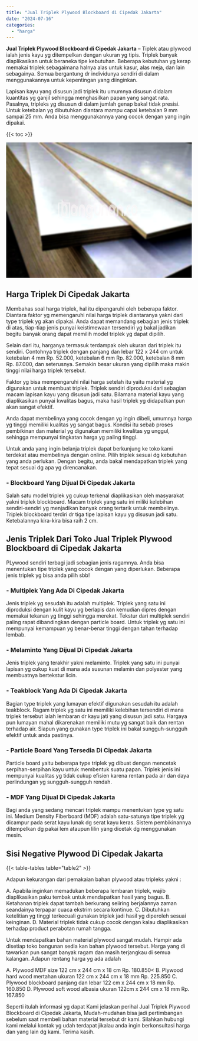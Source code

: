 ```yaml
---
title: "Jual Triplek Plywood Blockboard di Cipedak Jakarta"
date: "2024-07-16"
categories: 
  - "harga"
---
```


**Jual Triplek Plywood Blockboard di Cipedak Jakarta** – Tiplek atau plywood ialah jenis kayu yg ditempelkan dengan ukuran yg tipis. Triplek banyak diaplikasikan untuk beraneka tipe kebutuhan. Beberapa kebutuhan yg kerap memakai triplek sebagaimana halnya alas untuk kasur, alas meja, dan lain sebagainya. Semua bergantung dr individunya sendiri di dalam menggunakannya untuk kepentingan yang diinginkan.

Lapisan kayu yang disusun jadi triplek itu umumnya disusun didalam kuantitas yg ganjil sehingga menghasilkan papan yang sangat rata. Pasalnya, tripleks yg disusun di dalam jumlah genap bakal tidak presisi. Untuk ketebalan yg dibutuhkan diantara mampu capai ketebalan 9 mm sampai 25 mm. Anda bisa menggunakannya yang cocok dengan yang ingin dipakai.

{{< toc >}}

![Jual Triplek Plywood Blockboard di Cipedak Jakarta](/images/jual-triplek-murah-26.png)

## Harga Triplek Di Cipedak Jakarta

Membahas soal harga triplek, hal itu dipengaruhi oleh beberapa faktor. Diantara faktor yg memengaruhi nilai harga triplek diantaranya yakni dari type triplek yg akan dipakai. Anda dapat memandang sebagian jenis triplek di atas, tiap-tiap jenis punyai keistimewaan tersendiri yg bakal jadikan begitu banyak orang dapat memilih model triplek yg dapat dipilih.

Selain dari itu, harganya termasuk terdampak oleh ukuran dari triplek itu sendiri. Contohnya triplek dengan panjang dan lebar 122 x 244 cm untuk ketebalan 4 mm Rp. 52.000, ketebalan 6 mm Rp. 82.000, ketebalan 8 mm Rp. 87.000, dan seterusnya. Semakin besar ukuran yang dipilih maka makin tinggi nilai harga triplek tersebut.

Faktor yg bisa mempengaruhi nilai harga setelah itu yaitu material yg digunakan untuk membuat triplek. Triplek sendiri diproduksi dari sebagian macam lapisan kayu yang disusun jadi satu. Bilamana material kayu yang diaplikasikan punyai kwalitas bagus, maka hasil triplek yg didapatkan pun akan sangat efektif.

Anda dapat membelinya yang cocok dengan yg ingin dibeli, umumnya harga yg tinggi memiliki kualitas yg sangat bagus. Kondisi itu sebab proses pembikinan dan material yg digunakan memiliki kwalitas yg unggul, sehingga mempunyai tingkatan harga yg paling tinggi.

Untuk anda yang ingin belanja triplek dapat berkunjung ke toko kami terdekat atau membelinya dengan online. Pilih triplek sesuai dg kebutuhan yang anda perlukan. Dengan begitu, anda bakal mendapatkan triplek yang tepat sesuai dg apa yg direncanakan.

### \- Blockboard Yang Dijual Di Cipedak Jakarta

Salah satu model triplek yg cukup terkenal diaplikasikan oleh masyarakat yakni triplek blockboard. Macam triplek yang satu ini miliki kelebihan sendiri-sendiri yg menjadikan banyak orang tertarik untuk membelinya. Triplek blockboard terdiri dr tiga tipe lapisan kayu yg disusun jadi satu. Ketebalannya kira-kira bisa raih 2 cm.

## Jenis Triplek Dari Toko Jual Triplek Plywood Blockboard di Cipedak Jakarta

PLywood sendiri terbagi jadi sebagian jenis ragamnya. Anda bisa menentukan tipe triplek yang cocok dengan yang diperlukan. Beberapa jenis triplek yg bisa anda pilih sbb!

### \- Multiplek Yang Ada Di Cipedak Jakarta

Jenis triplek yg sesudah itu adalah multiplek. Triplek yang satu ini diproduksi dengan kulit kayu yg berlapis dan kemudian dipres dengan memakai tekanan yg tinggi sehingga merekat. Tekstur dari multiplek sendiri paling rapat dibandingkan dengan particle board. Untuk triplek yg satu ini mempunyai kemampuan yg benar-benar tinggi dengan tahan terhadap lembab.

### \- Melaminto Yang Dijual Di Cipedak Jakarta

Jenis triplek yang terakhir yakni melaminto. Triplek yang satu ini punyai lapisan yg cukup kuat di mana ada susunan melamin dan polyester yang membuatnya bertekstur licin.

### \- Teakblock Yang Ada Di Cipedak Jakarta

Bagian type triplek yang lumayan efektif digunakan sesudah itu adalah teakblock. Ragam triplek yg satu ini memiliki kelebihan tersendiri di mana triplek tersebut ialah lembaran dr kayu jati yang disusun jadi satu. Hargaya pun lumayan mahal dikarenakan memiliki mutu yg sangat baik dan rentan terhadap air. Siapun yang gunakan type triplek ini bakal sungguh-sungguh efektif untuk anda pastinya.

### \- Particle Board Yang Tersedia Di Cipedak Jakarta

Particle board yaitu beberapa type triplek yg dibuat dengan mencetak serpihan-serpihan kayu untuk membentuk suatu papan. Triplek jenis ini mempunyai kualitas yg tidak cukup efisien karena rentan pada air dan daya perlindungan yg sungguh-sungguh rendah.

### \- MDF Yang Dijual Di Cipedak Jakarta

Bagi anda yang sedang mencari triplek mampu menentukan type yg satu ini. Medium Density Fiberboard (MDF) adalah satu-satunya tipe triplek yg dicampur pada serat kayu lunak dg serat kayu keras. Sistem pembikinannya ditempelkan dg pakai lem ataupun lilin yang dicetak dg menggunakan mesin.

## Sisi Negative Plywood Di Cipedak Jakarta

{{< table-tables table="table2" >}}

Adapun kekurangan dari pemakaian bahan plywood atau tripleks yakni :

A. Apabila inginkan memadukan beberapa lembaran triplek, wajib diaplikasikan paku tembak untuk mendapatkan hasil yang bagus. B. Ketahanan triplek dapat tambah berkurang seiiring berjalannya zaman seandainya terpapar cuaca ekstrim secara kontinue. C. Dibutuhkan ketelitian yg tinggi terkecuali gunakan triplek jadi hasil yg diperoleh sesuai keinginan. D. Material triplek tidak cukup cocok dengan kalau diaplikasikan terhadap product perabotan rumah tangga.

Untuk mendapatkan bahan material plywood sangat mudah. Hampir ada disetiap toko bangunan sedia kan bahan plywood tersebut. Harga yang di tawarkan pun sangat banyak ragam dan masih terjangkau di semua kalangan. Adapun rentang harga yg ada adalah

A. Plywood MDF size 122 cm x 244 cm x 18 cm Rp. 180.850< B. Plywood hard wood mertahan ukuran 122 cm x 244 cm x 18 mm Rp. 225.850 C. Plywood blockboard panjang dan lebar 122 cm x 244 cm x 18 mm Rp. 160.850 D. Plywood soft wood albasia ukuran 122cm x 244 cm x 18 mm Rp. 167.850

Seperti itulah informasi yg dapat Kami jelaskan perihal Jual Triplek Plywood Blockboard di Cipedak Jakarta, Mudah-mudahan bisa jadi pertimbangan sebelum saat membeli bahan material tersebut dr kami. Silahkan hubungi kami melalui kontak yg udah terdapat jikalau anda ingin berkonsultasi harga dan yang lain dg kami. Terima kasih.
